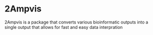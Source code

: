 # 2Ampvis 

2Ampvis is a package that converts various bioinformatic outputs into a single output that allows for fast and easy data interpration 
